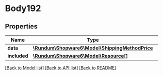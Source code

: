 # Body192

## Properties
Name | Type | Description | Notes
------------ | ------------- | ------------- | -------------
**data** | [**\Rundum\Shopware6\Model\ShippingMethodPrice**](ShippingMethodPrice.md) |  | [optional] 
**included** | [**\Rundum\Shopware6\Model\Resource[]**](Resource.md) |  | [optional] 

[[Back to Model list]](../../README.md#documentation-for-models) [[Back to API list]](../../README.md#documentation-for-api-endpoints) [[Back to README]](../../README.md)


